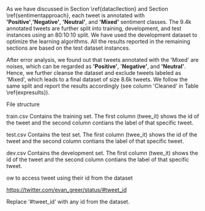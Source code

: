 As we have discussed in Section \ref{datacllection} and Section \ref{sentimentapproach}, each tweet is annotated with **'Positive'**,**'Negative'**, **'Neutral'**, and **'Mixed'** sentiment classes. The 9.4k annotated tweets are further split into training, development, and test instances using an 80:10:10 split. We have used the development dataset to optimize the learning algorithms. All the results reported in the remaining sections are based on the test dataset instances.  

After error analysis, we found out that tweets annotated with the 'Mixed' are noises, which can be regarded as **'Positive'**, '**Negative'**, and **'Neutral'**. Hence, we further cleanse the dataset and exclude tweets labeled as 'Mixed', which leads to a final dataset of size 8.6k tweets.  We follow the same split and report the results accordingly (see column 'Cleaned' in Table \ref{expresults}).

File structure

train.csv
Contains the training set. The first column (twee_it) shows the id of the tweet and the second column contians the label of that specific tweet. 

test.csv
Contains the test set. The first column (twee_it) shows the id of the tweet and the second column contians the label of that specific tweet. 

dev.csv
Contains the development set. The first column (twee_it) shows the id of the tweet and the second column contians the label of that specific tweet. 

ow to access tweet using their id from the dataset

https://twitter.com/evan_greer/status/#tweet_id

Replace '#tweet_id' with any id from the dataset. 
